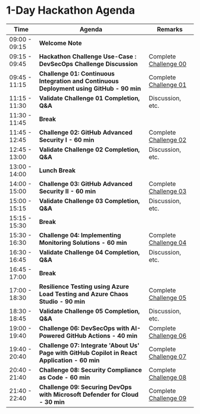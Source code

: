 # 1-Day Hackathon Agenda

| Time          | Agenda                                                    | Remarks                                  |
|---------------|-----------------------------------------------------|------------------------------------------|
| 09:00 - 09:15 | **Welcome Note**                                        |                                          |
| 09:15 - 09:45 | **Hackathon Challenge Use-Case : DevSecOps Challenge Discussion** | Complete [Challenge 00](https://github.com/CloudLabs-MOC/CoPilot-Stack/blob/main/Scenario/Hackathon-Day-1/Challenge-0.md)     |
| 09:45 - 11:15 | **Challenge 01: Continuous Integration and Continuous Deployment using GitHub - 90 min** | Complete [Challenge 01](https://github.com/CloudLabs-MOC/DevOps-DevSecOp-challenge-labs/blob/main/Scenario/Hackathon-Day-1/Challenge-1.md)         |
| 11:15 - 11:30 | **Validate Challenge 01 Completion, Q&A** | Discussion, etc.                  |
| 11:30 - 11:45 | **Break**                                           |                                     |
| 11:45 - 12:45 | **Challenge 02: GitHub Advanced Security I - 60 min** | Complete [Challenge 02 ](https://github.com/CloudLabs-MOC/DevOps-DevSecOp-challenge-labs/blob/main/Scenario/Hackathon-Day-1/Challenge-2.md)    |
| 12:45 - 13:00 | **Validate Challenge 02 Completion, Q&A** | Discussion, etc.                   |
| 13:00 - 14:00 | **Lunch Break**                                           |                                    |
| 14:00 - 15:00 | **Challenge 03: GitHub Advanced Security II - 60 min** | Complete [Challenge 03](https://github.com/CloudLabs-MOC/DevOps-DevSecOp-challenge-labs/blob/main/Scenario/Hackathon-Day-1/Challenge-3.md) |
| 15:00 - 15:15 | **Validate Challenge 03 Completion, Q&A** | Discussion, etc.                  |
| 15:15 - 15:30 | **Break**                                           |                                  |
| 15:30 - 16:30 | **Challenge 04: Implementing Monitoring Solutions - 60 min**   | Complete [Challenge 04](https://github.com/CloudLabs-MOC/DevOps-DevSecOp-challenge-labs/blob/main/Scenario/Hackathon-Day-1/Challenge-4.md)             |
| 16:30 - 16:45 | **Validate Challenge 04 Completion, Q&A** | Discussion, etc.           |
| 16:45 - 17:00 | **Break**                                           |                                  |
| 17:00 - 18:30 | **Resilience Testing using Azure Load Testing and Azure Chaos Studio - 90 min** |   Complete [Challenge 05](https://github.com/CloudLabs-MOC/DevOps-DevSecOp-challenge-labs/blob/main/Scenario/Hackathon-Day-1/Challenge-5.md)             |
| 18:30 - 18:45 | **Validate Challenge 05 Completion, Q&A** | Discussion, etc.           |
| 19:00 - 19:40 | **Challenge 06: DevSecOps with AI-Powered GitHub Actions - 40 min**   | Complete [Challenge 06](https://github.com/CloudLabs-MOC/DevOps-DevSecOps-Hackathon/blob/main/Scenario/Hackathon-Day-2/Challenge-6.md)             |
| 19:40 - 20:40 | **Challenge 07: Integrate 'About Us' Page with GitHub Copilot in React Application - 60 min**   | Complete [Challenge 07](https://github.com/CloudLabs-MOC/DevOps-DevSecOps-Hackathon/blob/main/Scenario/Hackathon-Day-2/Challenge-7.md)             |
| 20:40 - 21:40 | **Challenge 08: Security Compliance as Code - 60 min**   | Complete [Challenge 08](https://github.com/CloudLabs-MOC/DevOps-DevSecOps-Hackathon/blob/main/Scenario/Hackathon-Day-2/Challenge-8.md)    |
| 21:40 - 22:40 | **Challenge 09: Securing DevOps with Microsoft Defender for Cloud - 30 min**   | Complete [Challenge 09](https://github.com/CloudLabs-MOC/DevOps-DevSecOps-Hackathon/blob/main/Scenario/Hackathon-Day-2/Challenge-9.md)    |
